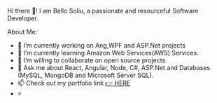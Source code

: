 Hi there 👋!
I am Bello Soliu, a passionate and resourceful Software Developer.

About Me:

- 🔭 I’m currently working on Ang,WPF and ASP.Net projects
- 🌱 I’m currently learning Amazon Web Services(AWS) Services.
- 👯 I’m willing to collaborate on open source projects
- 💬 Ask me about React, Angular, Node, C#, ASP.Net and Databases (MySQL, MongoDB and Microsoft Server SQL).
- 📫 Check out my portfolio link <a href="https://techflow21.github.io/sobportfolio/"> 👉 HERE</a>
- ⚡ 
